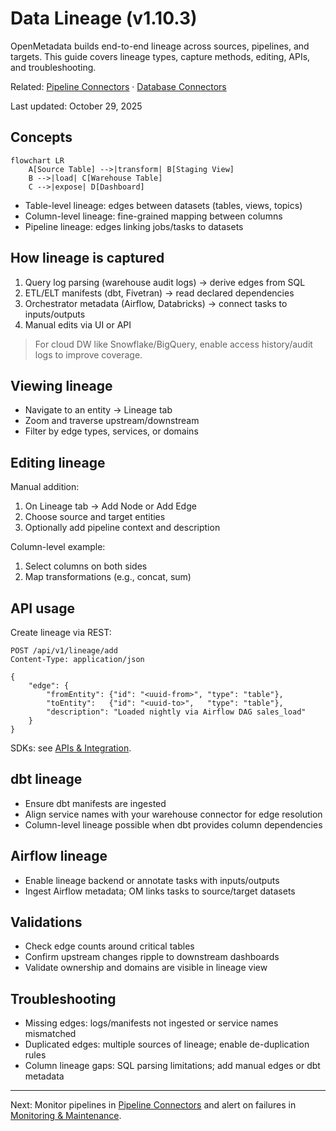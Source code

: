 ﻿# Data Lineage (v1.10.3)

OpenMetadata builds end-to-end lineage across sources, pipelines, and targets. This guide covers lineage types, capture methods, editing, APIs, and troubleshooting.

Related: [Pipeline Connectors](../../05-connectors-integrations/pipeline-connectors.md) · [Database Connectors](../../05-connectors-integrations/database-connectors.md)

Last updated: October 29, 2025

## Concepts

```mermaid
flowchart LR
	A[Source Table] -->|transform| B[Staging View]
	B -->|load| C[Warehouse Table]
	C -->|expose| D[Dashboard]
```

- Table-level lineage: edges between datasets (tables, views, topics)
- Column-level lineage: fine-grained mapping between columns
- Pipeline lineage: edges linking jobs/tasks to datasets

## How lineage is captured

1) Query log parsing (warehouse audit logs) → derive edges from SQL
2) ETL/ELT manifests (dbt, Fivetran) → read declared dependencies
3) Orchestrator metadata (Airflow, Databricks) → connect tasks to inputs/outputs
4) Manual edits via UI or API

> For cloud DW like Snowflake/BigQuery, enable access history/audit logs to improve coverage.

## Viewing lineage

- Navigate to an entity → Lineage tab
- Zoom and traverse upstream/downstream
- Filter by edge types, services, or domains

## Editing lineage

Manual addition:
1) On Lineage tab → Add Node or Add Edge
2) Choose source and target entities
3) Optionally add pipeline context and description

Column-level example:
1) Select columns on both sides
2) Map transformations (e.g., concat, sum)

## API usage

Create lineage via REST:

```http
POST /api/v1/lineage/add
Content-Type: application/json

{
	"edge": {
		"fromEntity": {"id": "<uuid-from>", "type": "table"},
		"toEntity":   {"id": "<uuid-to>",   "type": "table"},
		"description": "Loaded nightly via Airflow DAG sales_load"
	}
}
```

SDKs: see [APIs & Integration](../../03-technical-deep-dive/apis-integration.md).

## dbt lineage

- Ensure dbt manifests are ingested
- Align service names with your warehouse connector for edge resolution
- Column-level lineage possible when dbt provides column dependencies

## Airflow lineage

- Enable lineage backend or annotate tasks with inputs/outputs
- Ingest Airflow metadata; OM links tasks to source/target datasets

## Validations

- Check edge counts around critical tables
- Confirm upstream changes ripple to downstream dashboards
- Validate ownership and domains are visible in lineage view

## Troubleshooting

- Missing edges: logs/manifests not ingested or service names mismatched
- Duplicated edges: multiple sources of lineage; enable de-duplication rules
- Column lineage gaps: SQL parsing limitations; add manual edges or dbt metadata

---

Next: Monitor pipelines in [Pipeline Connectors](../../05-connectors-integrations/pipeline-connectors.md) and alert on failures in [Monitoring & Maintenance](../../04-deployment-operations/monitoring-maintenance.md).
